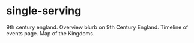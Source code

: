 # single-serving
9th century england.
Overview blurb on 9th Century England.
Timeline of events page.
Map of the Kingdoms.
